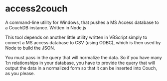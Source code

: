 access2couch
============

A command-line utility for Windows, that pushes a MS Access database to a CouchDB instance. Written in Node.js

This tool depends on another little utility written in VBScript simply to convert a MS access database to CSV (using ODBC), which is then used by Node to build the JSON.

You must pass in the query that will normalize the data. So if you have many 1:n relationships in your database, you have to provide the query that will output the data in a normalized form so that it can be inserted into Couch, as you please.
